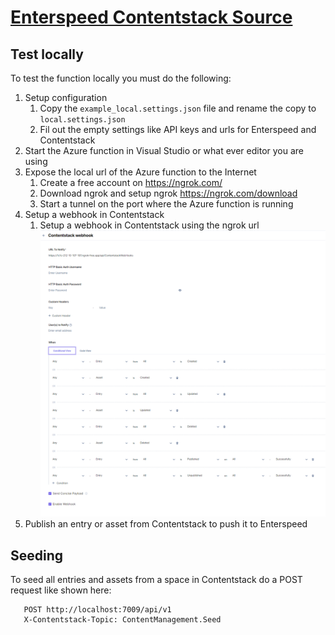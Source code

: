 # [Enterspeed Contentstack Source](https://www.enterspeed.com/)

## Test locally

To test the function locally you must do the following:

1) Setup configuration
   1) Copy the `example_local.settings.json` file and rename the copy to `local.settings.json`
   2) Fil out the empty settings like API keys and urls for Enterspeed and Contentstack
2) Start the Azure function in Visual Studio or what ever editor you are using 
3) Expose the local url of the Azure function to the Internet
   1) Create a free account on https://ngrok.com/
   2) Download ngrok and setup ngrok https://ngrok.com/download
   3) Start a tunnel on the port where the Azure function is running
4) Setup a webhook in Contentstack
   1) Setup a webhook in Contentstack using the ngrok url 
   ![Enterspeed Umbraco configuration](./assets/images/Contentstack-webhook.png)
5) Publish an entry or asset from Contentstack to push it to Enterspeed

## Seeding

To seed all entries and assets from a space in Contentstack do a POST request like shown here:

```http
   POST http://localhost:7009/api/v1
   X-Contentstack-Topic: ContentManagement.Seed
```